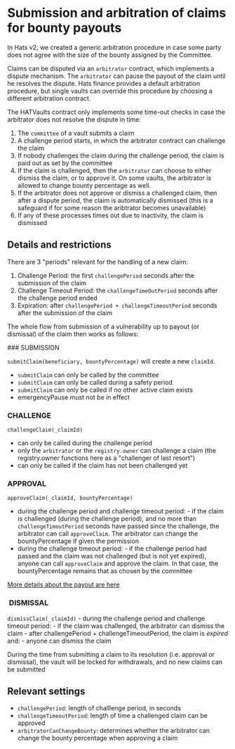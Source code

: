 # Submission and arbitration of claims for bounty payouts

In Hats v2, we created a generic arbitration procedure in case some party does not agree with the size of the bounty assigned by the Committee.

Claims can be disputed via an `arbitrator` contract, which implements a dispute mechanism.  The `arbitrator` can pause the payout of the claim until he resolves the dispute. Hats finance provides a default arbitration procedure, but single vaults can override this procedure by choosing a different arbitration contract.

The HATVaults contract only implements some time-out checks in case the arbitrator does not resolve the dispute in time:

1. The `committee` of a vault submits a claim 
2. A challenge period starts, in which the arbitrator contract can challenge the claim
3. If nobody challenges the claim during the challenge period, the claim is paid out as set by the committee
4. If the claim is challenged, then the `arbitrator` can choose to either dismiss the claim, or to approve it. On some vaults, the arbitrator is allowed to change bounty percentage as well.
5. If the arbitrator does not approve or dismiss a challenged claim, then after a dispute period, the claim is automatically dismissed (this is a safeguard if for some reason the aribtrator becomes unavailable)
6. If any of these processes times out due to inactivity, the claim is dismissed


## Details and restrictions

There are 3 "periods" relevant for the handling of a new claim:
1. Challenge Period: the first `challengePeriod` seconds after the submission of the claim 
1. Challenge Timeout Period: the `challengeTimeOutPeriod` seconds after the challenge period ended
1. Expiration: after `challengePeriod + challengeTimeoutPeriod` seconds after the submission of the claim

The whole flow from submission of a vulnerability up to payout (or dismissal) of the claim then works as follows:


### SUBMISSION

  `submitClaim(beneficiary, bountyPercentage)` will create a new `claimId`.
   - `submitClaim` can only be called by the committee
   - `submitClaim` can only be called during a safety period
   - `submitClaim` can only be called if no other active claim exists
   - emergencyPause must not be in effect

 ### CHALLENGE 
 
 `challengeClaim(_claimId)` 
   - can only be called during the challenge period
   - only the `arbitrator` or the `registry.owner` can challenge a claim (the registry.owner functions here as a "challenger of last resort")
   - can only be called if the claim has not been challenged yet

### APPROVAL
`approveClaim(_claimId, bountyPercentage)`
   - during the challenge period and challenge timeout period:
    - if the claim is challenged (during the challenge period), and no more than `challengeTimoutPeriod` seconds have passed since the challenge, the arbitrator can call `approveClaim`. The arbitrator can change the bountyPercentage if given the permission
   - during the challenge timeout period:
    - if the challenge period had passed and the claim was not challenged (but is not yet expired), anyone can call `approveClaim` and approve the claim. In that case, the bountyPercentage remains that as chosen by the committee

[More details about the payout are here](./payout.md)

###  DISMISSAL

`dismissClaim(_claimId)`
    - during the challenge period and challenge timeout period:
      - if the claim was challenged, the arbitrator can dismiss the claim
    - after challengePeriod + challengeTimeoutPeriod, the claim is _expired_  and:
      - anyone can dismiss the claim

During the time from submitting a claim to its resolution (i.e. approval or dismissal), the vault will be locked for withdrawals, and no new claims can be submitted

## Relevant settings

- `challengePeriod`: length of challlenge period, in seconds
- `challengeTimeoutPeriod`: length of time a challenged claim can be approved
- `arbitratorCanChangeBounty`: determines whether the arbitrator can change the bounty percentage when approving a claim